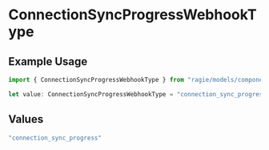 # ConnectionSyncProgressWebhookType

## Example Usage

```typescript
import { ConnectionSyncProgressWebhookType } from "ragie/models/components";

let value: ConnectionSyncProgressWebhookType = "connection_sync_progress";
```

## Values

```typescript
"connection_sync_progress"
```